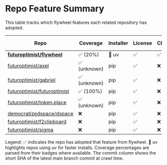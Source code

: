 # Repo Feature Summary

This table tracks which flywheel features each related repository has adopted.

| Repo | Coverage | Installer | License | CI | AGENTS.md | Code of Conduct | Contributing | Pre-commit | Commit |
| ---- | -------- | --------- | ------- | -- | --------- | --------------- | ------------ | ---------- | ------ |
| **[futuroptimist/flywheel](https://github.com/futuroptimist/flywheel)** | ✅ (20%) | 🚀 uv | ✅ | ✅ | ✅ | ✅ | ✅ | ✅ | 19cbe51 |
| [futuroptimist/axel](https://github.com/futuroptimist/axel) | ✅ (unknown) | pip | ✅ | ❌ | ✅ | ❌ | ✅ | ✅ | 0a664fa |
| [futuroptimist/gabriel](https://github.com/futuroptimist/gabriel) | ✅ (unknown) | pip | ✅ | ❌ | ✅ | ❌ | ❌ | ❌ | eccea81 |
| [futuroptimist/futuroptimist](https://github.com/futuroptimist/futuroptimist) | ✅ (100%) | pip | ✅ | ❌ | ✅ | ❌ | ❌ | ✅ | 2f4cdde |
| [futuroptimist/token.place](https://github.com/futuroptimist/token.place) | ✅ (unknown) | pip | ✅ | ❌ | ✅ | ✅ | ❌ | ✅ | d65d648 |
| [democratizedspace/dspace](https://github.com/democratizedspace/dspace) | ❌ | pip | ✅ | ❌ | ❌ | ❌ | ❌ | ❌ | 1ee6938 |
| [futuroptimist/f2clipboard](https://github.com/futuroptimist/f2clipboard) | ❌ | pip | ✅ | ❌ | ✅ | ❌ | ❌ | ❌ | 763ac09 |
| [futuroptimist/sigma](https://github.com/futuroptimist/sigma) | ❌ | pip | ✅ | ❌ | ✅ | ❌ | ❌ | ❌ | b54c6b0 |

Legend: ✅ indicates the repo has adopted that feature from flywheel. 🚀 uv highlights repos using uv for faster installs. Coverage percentages are parsed from their badges where available. The commit column shows the short SHA of the latest main branch commit at crawl time.
